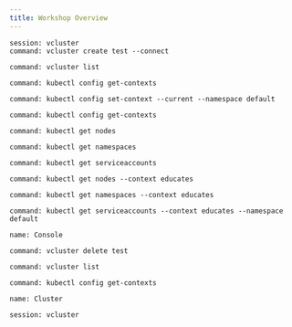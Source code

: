 ```yaml
---
title: Workshop Overview
---
```


```terminal:execute
session: vcluster
command: vcluster create test --connect
```

```terminal:execute
command: vcluster list
```

```terminal:execute
command: kubectl config get-contexts
```

```terminal:execute
command: kubectl config set-context --current --namespace default
```

```terminal:execute
command: kubectl config get-contexts
```

```terminal:execute
command: kubectl get nodes
```

```terminal:execute
command: kubectl get namespaces
```

```terminal:execute
command: kubectl get serviceaccounts
```

```terminal:execute
command: kubectl get nodes --context educates
```

```terminal:execute
command: kubectl get namespaces --context educates
```

```terminal:execute
command: kubectl get serviceaccounts --context educates --namespace default
```

```dashboard:open-dashboard
name: Console
```

```terminal:execute
command: vcluster delete test
```

```terminal:execute
command: vcluster list
```

```terminal:execute
command: kubectl config get-contexts
```

```dashboard:open-dashboard
name: Cluster
```

```terminal:interrupt
session: vcluster
```
